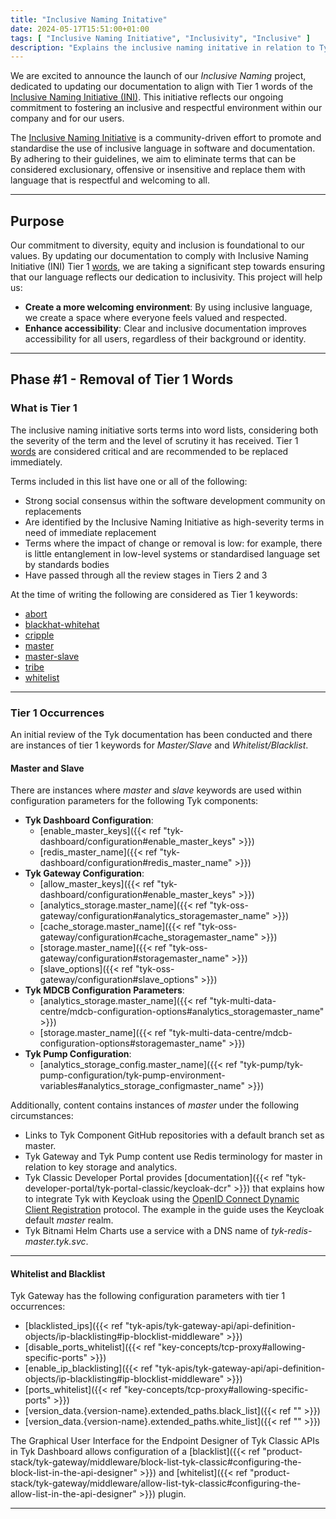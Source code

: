 ```yaml
---
title: "Inclusive Naming Initative"
date: 2024-05-17T15:51:00+01:00
tags: [ "Inclusive Naming Initiative", "Inclusivity", "Inclusive" ]
description: "Explains the inclusive naming initative in relation to Tyk docs"
---
```


We are excited to announce the launch of our *Inclusive Naming* project, dedicated to updating our documentation to align with Tier 1 words of the [Inclusive Naming Initiative (INI)](https://inclusivenaming.org/). This initiative reflects our ongoing commitment to fostering an inclusive and respectful environment within our company and for our users.

The [Inclusive Naming Initiative](https://inclusivenaming.org/) is a community-driven effort to promote and standardise the use of inclusive language in software and documentation. By adhering to their guidelines, we aim to eliminate terms that can be considered exclusionary, offensive or insensitive and replace them with language that is respectful and welcoming to all.

---

## Purpose

Our commitment to diversity, equity and inclusion is foundational to our values. By updating our documentation to comply with Inclusive Naming Initiative (INI) Tier 1 [words](https://inclusivenaming.org/word-lists/tier-1), we are taking a significant step towards ensuring that our language reflects our dedication to inclusivity. This project will help us:

- **Create a more welcoming environment**: By using inclusive language, we create a space where everyone feels valued and respected.
- **Enhance accessibility**: Clear and inclusive documentation improves accessibility for all users, regardless of their background or identity.

---

## Phase #1 - Removal of Tier 1 Words 

### What is Tier 1 
The inclusive naming initiative sorts terms into word lists, considering both the severity of the term and the level of scrutiny it has received. Tier 1 [words](https://inclusivenaming.org/word-lists/tier-1) are considered critical and are recommended to be replaced immediately.

Terms included in this list have one or all of the following:

- Strong social consensus within the software development community on replacements
- Are identified by the Inclusive Naming Initiative as high-severity terms in need of immediate replacement
- Terms where the impact of change or removal is low: for example, there is little entanglement in low-level systems or standardised language set by standards bodies
- Have passed through all the review stages in Tiers 2 and 3

At the time of writing the following are considered as Tier 1 keywords:

- [abort](https://inclusivenaming.org/word-lists/tier-1/abort/)
- [blackhat-whitehat](https://inclusivenaming.org/word-lists/tier-1/blackhat-whitehat/)
- [cripple](https://inclusivenaming.org/word-lists/tier-1/_cripple/)
- [master](https://inclusivenaming.org/word-lists/tier-1/_master/)
- [master-slave](https://inclusivenaming.org/word-lists/tier-1/_master-slave/)
- [tribe](https://inclusivenaming.org/word-lists/tier-1/tribe/)
- [whitelist](https://inclusivenaming.org/word-lists/tier-1/whitelist/)

---

### Tier 1 Occurrences

An initial review of the Tyk documentation has been conducted and there are instances of tier 1 keywords for
*Master/Slave* and *Whitelist/Blacklist*.
 
#### Master and Slave

There are instances where *master* and *slave* keywords are used within configuration parameters for the following Tyk components:

- **Tyk Dashboard Configuration**:
    - [enable_master_keys]({{< ref "tyk-dashboard/configuration#enable_master_keys" >}})
    - [redis_master_name]({{< ref "tyk-dashboard/configuration#redis_master_name" >}})
- **Tyk Gateway Configuration**:
    - [allow_master_keys]({{< ref "tyk-dashboard/configuration#enable_master_keys" >}})
    - [analytics_storage.master_name]({{< ref "tyk-oss-gateway/configuration#analytics_storagemaster_name" >}})
    - [cache_storage.master_name]({{< ref "tyk-oss-gateway/configuration#cache_storagemaster_name" >}})
    - [storage.master_name]({{< ref "tyk-oss-gateway/configuration#storagemaster_name" >}})
    - [slave_options]({{< ref "tyk-oss-gateway/configuration#slave_options" >}})
- **Tyk MDCB Configuration Parameters**:
    - [analytics_storage.master_name]({{< ref "tyk-multi-data-centre/mdcb-configuration-options#analytics_storagemaster_name" >}})
    - [storage.master_name]({{< ref "tyk-multi-data-centre/mdcb-configuration-options#storagemaster_name" >}})
- **Tyk Pump Configuration**:
    - [analytics_storage_config.master_name]({{< ref "tyk-pump/tyk-pump-configuration/tyk-pump-environment-variables#analytics_storage_configmaster_name" >}})

Additionally, content contains instances of *master* under the following circumstances:
- Links to Tyk Component GitHub repositories with a default branch set as master. 
- Tyk Gateway and Tyk Pump content use Redis terminology for master in relation to key storage and analytics. 
- Tyk Classic Developer Portal provides [documentation]({{< ref "tyk-developer-portal/tyk-portal-classic/keycloak-dcr" >}}) that explains how to integrate Tyk with Keycloak using the [OpenID Connect Dynamic Client Registration](https://tools.ietf.org/html/rfc7591) protocol. The example in the guide uses the Keycloak default *master* realm.
- Tyk Bitnami Helm Charts use a service with a DNS name of *tyk-redis-master.tyk.svc*.

---

#### Whitelist and Blacklist

Tyk Gateway has the following configuration parameters with tier 1 occurrences:

- [blacklisted_ips]({{< ref "tyk-apis/tyk-gateway-api/api-definition-objects/ip-blacklisting#ip-blocklist-middleware" >}})
- [disable_ports_whitelist]({{< ref "key-concepts/tcp-proxy#allowing-specific-ports" >}})
- [enable_ip_blacklisting]({{< ref "tyk-apis/tyk-gateway-api/api-definition-objects/ip-blacklisting#ip-blocklist-middleware" >}})
- [ports_whitelist]({{< ref "key-concepts/tcp-proxy#allowing-specific-ports" >}})
- [version_data.{version-name}.extended_paths.black_list]({{< ref "" >}})
- [version_data.{version-name}.extended_paths.white_list]({{< ref "" >}})

The Graphical User Interface for the Endpoint Designer of Tyk Classic APIs in Tyk Dashboard allows configuration of a [blacklist]({{< ref "product-stack/tyk-gateway/middleware/block-list-tyk-classic#configuring-the-block-list-in-the-api-designer" >}}) and [whitelist]({{< ref "product-stack/tyk-gateway/middleware/allow-list-tyk-classic#configuring-the-allow-list-in-the-api-designer" >}}) plugin.

---
